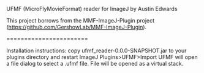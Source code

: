 UFMF (MicroFlyMovieFormat) reader for ImageJ by Austin Edwards

This project borrows from the MMF-ImageJ-Plugin project (https://github.com/GershowLab/MMF-ImageJ-Plugin).

=======================

Installation instructions: copy ufmf_reader-0.0.0-SNAPSHOT.jar to your plugins directory and restart ImageJ Plugins>UFMF>Import UFMF will open a file dialog to select a .ufmf file. File will be opened as a virtual stack.
